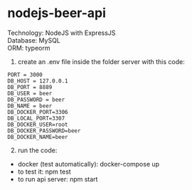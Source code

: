 # nodejs-beer-api

Technology: NodeJS with ExpressJS  \
Database: MySQL  \
ORM: typeorm

1) create an .env file inside the folder server with this code:
```
PORT = 3000
DB_HOST = 127.0.0.1
DB_PORT = 8889
DB_USER = beer
DB_PASSWORD = beer
DB_NAME = beer
DB_DOCKER_PORT=3306
DB_LOCAL_PORT=3307
DB_DOCKER_USER=root
DB_DOCKER_PASSWORD=beer
DB_DOCKER_NAME=beer
```
2) run the code:
- docker (test automatically): docker-compose up
- to test it: npm test
- to run api server: npm start